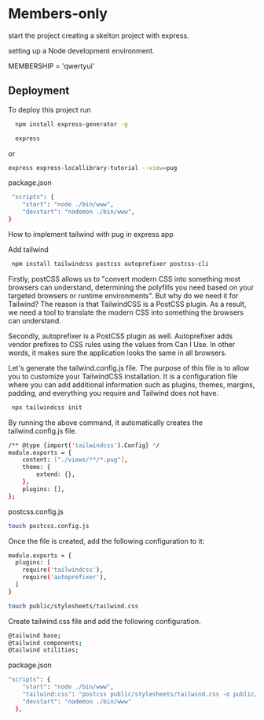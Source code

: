 # Members-only
start the project creating a skelton project with express.

setting up a Node development environment.

MEMBERSHIP = 'qwertyui'

## Deployment

To deploy this project run

```bash
  npm install express-generator -g
```

```bash
  express
```

or

```bash
express express-locallibrary-tutorial --view=pug
```
package.json

```bash
 "scripts": {
    "start": "node ./bin/www",
    "devstart": "nodemon ./bin/www",
}
```


How to implement tailwind with pug in express app

Add tailwind

```bash
 npm install tailwindcss postcss autoprefixer postcss-cli
```

Firstly, postCSS allows us to "convert modern CSS into something most browsers can understand, determining the polyfills you need based on your targeted browsers or runtime environments". But why do we need it for Tailwind? The reason is that TailwindCSS is a PostCSS plugin. As a result, we need a tool to translate the modern CSS into something the browsers can understand.

Secondly, autoprefixer is a PostCSS plugin as well. Autoprefixer adds vendor prefixes to CSS rules using the values from Can I Use. In other words, it makes sure the application looks the same in all browsers.

Let's generate the tailwind.config.js file. The purpose of this file is to allow you to customize your TailwindCSS installation. It is a configuration file where you can add additional information such as plugins, themes, margins, padding, and everything you require and Tailwind does not have.

```bash
 npx tailwindcss init
```
By running the above command, it automatically creates the tailwind.config.js file.

```bash
/** @type {import('tailwindcss').Config} */
module.exports = {
	content: ["./views/**/*.pug"],
	theme: {
		extend: {},
	},
	plugins: [],
};
```
postcss.config.js

```bash
touch postcss.config.js
```
Once the file is created, add the following configuration to it:

```bash
module.exports = {
  plugins: [
    require('tailwindcss'),
    require('autoprefixer'),
  ]
}
```

```bash
touch public/stylesheets/tailwind.css
```

Create tailwind.css file and add the following configuration.


```bash
@tailwind base;
@tailwind components;
@tailwind utilities;
```

package.json

```bash
"scripts": {
    "start": "node ./bin/www",
    "tailwind:css": "postcss public/stylesheets/tailwind.css -o public/stylesheets/style.css",
    "devstart": "nodemon ./bin/www"
  },
  ```